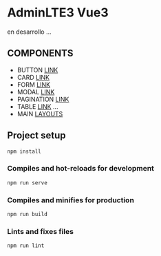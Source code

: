 # AdminLTE3 Vue3 
en desarrollo ...

## COMPONENTS

- BUTTON [LINK](src/components/botton)
- CARD [LINK](src/components/card)
- FORM [LINK](src/components/form)
- MODAL [LINK](src/components/modal)
- PAGINATION [LINK](src/components/pagination)
- TABLE [LINK](src/components/table)
...
- MAIN [LAYOUTS](src/components/main)









## Project setup
```
npm install
```

### Compiles and hot-reloads for development
```
npm run serve
```

### Compiles and minifies for production
```
npm run build
```

### Lints and fixes files
```
npm run lint
```



